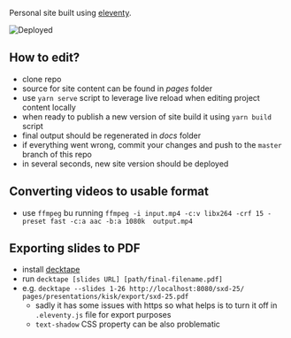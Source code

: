 Personal site built using [eleventy](https://www.11ty.dev/).

![Deployed](https://github.com/erikvanek/erikvanek.github.io/workflows/Deploy%20new%20version/badge.svg)

## How to edit?

- clone repo
- source for site content can be found in _pages_ folder
- use `yarn serve` script to leverage live reload when editing project content locally
- when ready to publish a new version of site build it using `yarn build` script
- final output should be regenerated in _docs_ folder
- if everything went wrong, commit your changes and push to the `master` branch of this repo
- in several seconds, new site version should be deployed

## Converting videos to usable format

- use `ffmpeg` bu running `ffmpeg -i input.mp4 -c:v libx264 -crf 15 -preset fast -c:a aac -b:a 1080k  output.mp4`

## Exporting slides to PDF

- install [decktape](https://github.com/astefanutti/decktape)
- run `decktape [slides URL] [path/final-filename.pdf]`
- e.g. `decktape --slides 1-26 http://localhost:8080/sxd-25/ pages/presentations/kisk/export/sxd-25.pdf`
    - sadly it has some issues with https so what helps is to turn it off in `.eleventy.js` file for export purposes
    - `text-shadow` CSS property can be also problematic 